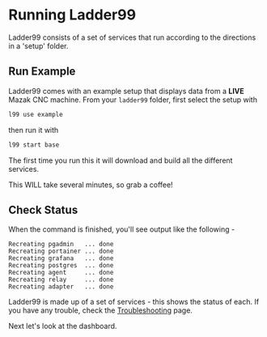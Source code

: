 # Running Ladder99

Ladder99 consists of a set of services that run according to the directions in a 'setup' folder. 


## Run Example

Ladder99 comes with an example setup that displays data from a **LIVE** Mazak CNC machine. From your `ladder99` folder, first select the setup with

```bash
l99 use example
```

then run it with

```bash
l99 start base
```

The first time you run this it will download and build all the different services. 

This WILL take several minutes, so grab a coffee!


## Check Status

When the command is finished, you'll see output like the following -

```
Recreating pgadmin   ... done
Recreating portainer ... done
Recreating grafana   ... done
Recreating postgres  ... done
Recreating agent     ... done
Recreating relay     ... done
Recreating adapter   ... done
```

Ladder99 is made up of a set of services - this shows the status of each. If you have any trouble, check the [Troubleshooting](troubleshooting.md) page.

Next let's look at the dashboard.
